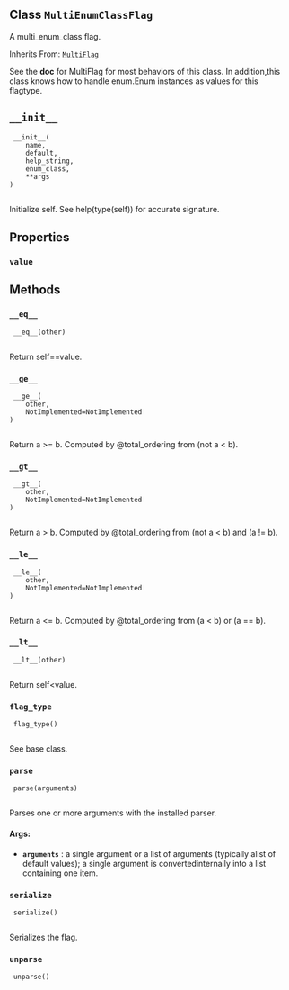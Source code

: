 

## Class  `MultiEnumClassFlag` 
A multi_enum_class flag.

Inherits From: [ `MultiFlag` ](https://tensorflow.google.cn/api_docs/python/tf/compat/v1/flags/MultiFlag)

See the **doc**  for MultiFlag for most behaviors of this class.  In addition,this class knows how to handle enum.Enum instances as values for this flagtype.

##  `__init__` 


```
 __init__(
    name,
    default,
    help_string,
    enum_class,
    **args
)
 
```

Initialize self.  See help(type(self)) for accurate signature.

## Properties


###  `value` 


## Methods


###  `__eq__` 


```
 __eq__(other)
 
```

Return self==value.

###  `__ge__` 


```
 __ge__(
    other,
    NotImplemented=NotImplemented
)
 
```

Return a >= b.  Computed by @total_ordering from (not a < b).

###  `__gt__` 


```
 __gt__(
    other,
    NotImplemented=NotImplemented
)
 
```

Return a > b.  Computed by @total_ordering from (not a < b) and (a != b).

###  `__le__` 


```
 __le__(
    other,
    NotImplemented=NotImplemented
)
 
```

Return a <= b.  Computed by @total_ordering from (a < b) or (a == b).

###  `__lt__` 


```
 __lt__(other)
 
```

Return self<value.

###  `flag_type` 


```
 flag_type()
 
```

See base class.

###  `parse` 


```
 parse(arguments)
 
```

Parses one or more arguments with the installed parser.

#### Args:
- **`arguments`** : a single argument or a list of arguments (typically alist of default values); a single argument is convertedinternally into a list containing one item.


###  `serialize` 


```
 serialize()
 
```

Serializes the flag.

###  `unparse` 


```
 unparse()
 
```

